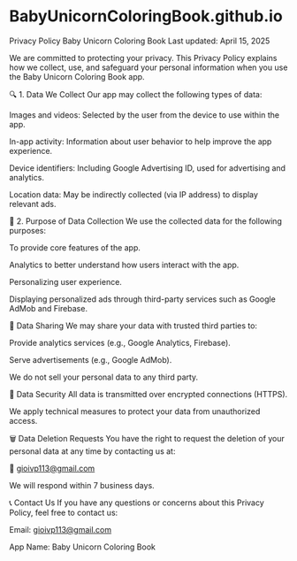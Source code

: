 # BabyUnicornColoringBook.github.io
Privacy Policy
Baby Unicorn Coloring Book
Last updated: April 15, 2025

We are committed to protecting your privacy. This Privacy Policy explains how we collect, use, and safeguard your personal information when you use the Baby Unicorn Coloring Book app.

🔍 1. Data We Collect
Our app may collect the following types of data:

Images and videos: Selected by the user from the device to use within the app.

In-app activity: Information about user behavior to help improve the app experience.

Device identifiers: Including Google Advertising ID, used for advertising and analytics.

Location data: May be indirectly collected (via IP address) to display relevant ads.

🎯 2. Purpose of Data Collection
We use the collected data for the following purposes:

To provide core features of the app.

Analytics to better understand how users interact with the app.

Personalizing user experience.

Displaying personalized ads through third-party services such as Google AdMob and Firebase.

🤝 Data Sharing
We may share your data with trusted third parties to:

Provide analytics services (e.g., Google Analytics, Firebase).

Serve advertisements (e.g., Google AdMob).

We do not sell your personal data to any third party.

🔐 Data Security
All data is transmitted over encrypted connections (HTTPS).

We apply technical measures to protect your data from unauthorized access.

🗑️ Data Deletion Requests
You have the right to request the deletion of your personal data at any time by contacting us at:

📧 gioivp113@gmail.com

We will respond within 7 business days.

📞 Contact Us
If you have any questions or concerns about this Privacy Policy, feel free to contact us:

Email: gioivp113@gmail.com

App Name: Baby Unicorn Coloring Book
